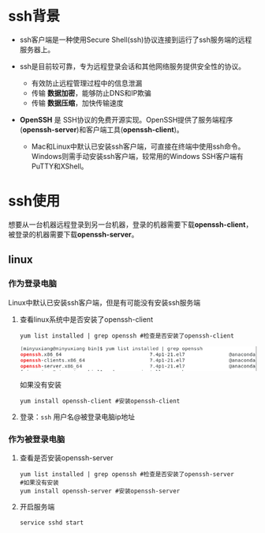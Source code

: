 # ssh背景

- ssh客户端是一种使用Secure Shell(ssh)协议连接到运行了ssh服务端的远程服务器上。

- ssh是目前较可靠，专为远程登录会话和其他网络服务提供安全性的协议。
  - 有效防止远程管理过程中的信息泄漏
  - 传输 **数据加密**，能够防止DNS和IP欺骗
  - 传输 **数据压缩**，加快传输速度
- **OpenSSH** 是 SSH协议的免费开源实现。OpenSSH提供了服务端程序(**openssh-server**)和客户端工具(**openssh-client**)。
  - Mac和Linux中默认已安装ssh客户端，可直接在终端中使用ssh命令。Windows则需手动安装ssh客户端，较常用的Windows SSH客户端有PuTTY和XShell。

# ssh使用

​	想要从一台机器远程登录到另一台机器，登录的机器需要下载**openssh-client**，被登录的机器需要下载**openssh-server**。

## linux

### 作为登录电脑

Linux中默认已安装ssh客户端，但是有可能没有安装ssh服务端

1. 查看linux系统中是否安装了openssh-client

   ~~~shell
   yum list installed | grep openssh #检查是否安装了openssh-client
   ~~~

   ![](https://github.com/fearlessxxx/linux-/blob/master/ssh.assets/image-20200420082836734.png)

   如果没有安装

   ~~~SHELL
   yum install openssh-client #安装openssh-client
   ~~~

2. 登录：`ssh`  用户名@被登录电脑ip地址

### 作为被登录电脑

1. 查看是否安装openssh-server

   ~~~shell
   yum list installed | grep openssh #检查是否安装了openssh-server
   #如果没有安装
   yum install openssh-server #安装openssh-server  
   ~~~

2. 开启服务端

   ~~~shell
   service sshd start
   ~~~












